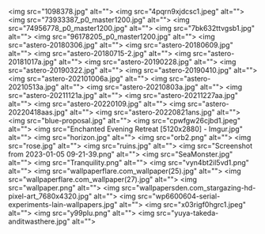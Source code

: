 <img src="1098378.jpg" alt=""\>
<img src="4pqrn9xjdcsc1.jpeg" alt=""\>
<img src="73933387_p0_master1200.jpg" alt=""\>
<img src="74956778_p0_master1200.jpg" alt=""\>
<img src="7bk632ttvgsb1.jpg" alt=""\>
<img src="96178205_p0_master1200.jpg" alt=""\>
<img src="astero-20180306.jpg" alt=""\>
<img src="astero-20180609.jpg" alt=""\>
<img src="astero-20180715-2.jpg" alt=""\>
<img src="astero-20181017a.jpg" alt=""\>
<img src="astero-20190228.jpg" alt=""\>
<img src="astero-20190322.jpg" alt=""\>
<img src="astero-20190410.jpg" alt=""\>
<img src="astero-202101006a.jpg" alt=""\>
<img src="astero-20210513a.jpg" alt=""\>
<img src="astero-20210803a.jpg" alt=""\>
<img src="astero-20211121a.jpg" alt=""\>
<img src="astero-20211227aa.jpg" alt=""\>
<img src="astero-20220109.jpg" alt=""\>
<img src="astero-20220418aas.jpg" alt=""\>
<img src="astero-20220821ans.jpg" alt=""\>
<img src="blue-proposal.jpg" alt=""\>
<img src="cpwfgw26cjbd1.jpeg" alt=""\>
<img src="Enchanted Evening Retreat [5120x2880] - Imgur.jpg" alt=""\>
<img src="horizon.jpg" alt=""\>
<img src="orb2.png" alt=""\>
<img src="rose.jpg" alt=""\>
<img src="ruins.jpg" alt=""\>
<img src="Screenshot from 2023-01-05 09-21-39.png" alt=""\>
<img src="SeaMonster.jpg" alt=""\>
<img src="Tranquility.png" alt=""\>
<img src="vyn4bt2il5vd1.png" alt=""\>
<img src="wallpaperflare.com_wallpaper(25).jpg" alt=""\>
<img src="wallpaperflare.com_wallpaper(27).jpg" alt=""\>
<img src="wallpaper.png" alt=""\>
<img src="wallpapersden.com_stargazing-hd-pixel-art_7680x4320.jpg" alt=""\>
<img src="wp6600604-serial-experiments-lain-wallpapers.jpg" alt=""\>
<img src="x03rigf0hgrc1.jpeg" alt=""\>
<img src="y99plu.png" alt=""\>
<img src="yuya-takeda-anditwasthere.jpg" alt=""\>
<img src="1098378.jpg" alt=""/>
<img src="4pqrn9xjdcsc1.jpeg" alt=""/>
<img src="73933387_p0_master1200.jpg" alt=""/>
<img src="74956778_p0_master1200.jpg" alt=""/>
<img src="7bk632ttvgsb1.jpg" alt=""/>
<img src="96178205_p0_master1200.jpg" alt=""/>
<img src="astero-20180306.jpg" alt=""/>
<img src="astero-20180609.jpg" alt=""/>
<img src="astero-20180715-2.jpg" alt=""/>
<img src="astero-20181017a.jpg" alt=""/>
<img src="astero-20190228.jpg" alt=""/>
<img src="astero-20190322.jpg" alt=""/>
<img src="astero-20190410.jpg" alt=""/>
<img src="astero-202101006a.jpg" alt=""/>
<img src="astero-20210513a.jpg" alt=""/>
<img src="astero-20210803a.jpg" alt=""/>
<img src="astero-20211121a.jpg" alt=""/>
<img src="astero-20211227aa.jpg" alt=""/>
<img src="astero-20220109.jpg" alt=""/>
<img src="astero-20220418aas.jpg" alt=""/>
<img src="astero-20220821ans.jpg" alt=""/>
<img src="blue-proposal.jpg" alt=""/>
<img src="cpwfgw26cjbd1.jpeg" alt=""/>
<img src="Enchanted Evening Retreat [5120x2880] - Imgur.jpg" alt=""/>
<img src="horizon.jpg" alt=""/>
<img src="orb2.png" alt=""/>
<img src="README.md" alt=""/>
<img src="rose.jpg" alt=""/>
<img src="ruins.jpg" alt=""/>
<img src="Screenshot from 2023-01-05 09-21-39.png" alt=""/>
<img src="SeaMonster.jpg" alt=""/>
<img src="Tranquility.png" alt=""/>
<img src="vyn4bt2il5vd1.png" alt=""/>
<img src="wallpaperflare.com_wallpaper(25).jpg" alt=""/>
<img src="wallpaperflare.com_wallpaper(27).jpg" alt=""/>
<img src="wallpaper.png" alt=""/>
<img src="wallpapersden.com_stargazing-hd-pixel-art_7680x4320.jpg" alt=""/>
<img src="wp6600604-serial-experiments-lain-wallpapers.jpg" alt=""/>
<img src="x03rigf0hgrc1.jpeg" alt=""/>
<img src="y99plu.png" alt=""/>
<img src="yuya-takeda-anditwasthere.jpg" alt=""/>
